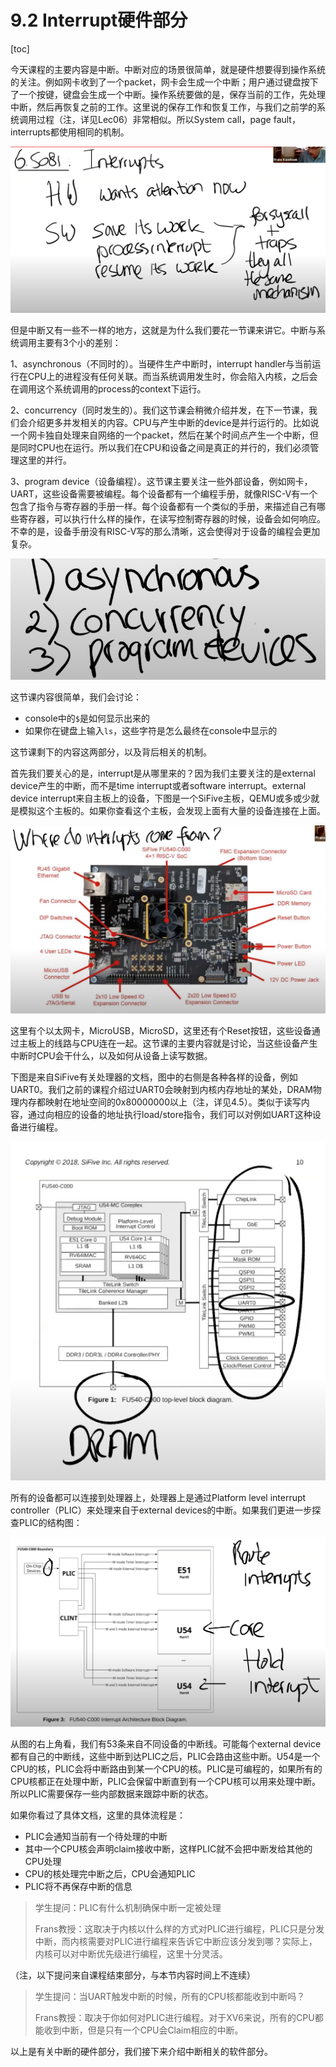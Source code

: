 # 9.2 Interrupt硬件部分

[toc]

今天课程的主要内容是中断。中断对应的场景很简单，就是硬件想要得到操作系统的关注。例如网卡收到了一个packet，网卡会生成一个中断；用户通过键盘按下了一个按键，键盘会生成一个中断。操作系统要做的是，保存当前的工作，先处理中断，然后再恢复之前的工作。这里说的保存工作和恢复工作，与我们之前学的系统调用过程（注，详见Lec06）非常相似。所以System call，page fault，interrupts都使用相同的机制。

![img](.assets/image%20(361).png)

但是中断又有一些不一样的地方，这就是为什么我们要花一节课来讲它。中断与系统调用主要有3个小的差别：

1、asynchronous（不同时的）。当硬件生产中断时，interrupt handler与当前运行在CPU上的进程没有任何关联。而当系统调用发生时，你会陷入内核，之后会在调用这个系统调用的process的context下运行。

2、concurrency（同时发生的）。我们这节课会稍微介绍并发，在下一节课，我们会介绍更多并发相关的内容。CPU与产生中断的device是并行运行的。比如说一个网卡独自处理来自网络的一个packet，然后在某个时间点产生一个中断，但是同时CPU也在运行。所以我们在CPU和设备之间是真正的并行的，我们必须管理这里的并行。

3、program device（设备编程）。这节课主要关注一些外部设备，例如网卡，UART，这些设备需要被编程。每个设备都有一个编程手册，就像RISC-V有一个包含了指令与寄存器的手册一样。每个设备都有一个类似的手册，来描述自己有哪些寄存器，可以执行什么样的操作，在读写控制寄存器的时候，设备会如何响应。不幸的是，设备手册没有RISC-V写的那么清晰，这会使得对于设备的编程会更加复杂。

![img](.assets/image%20(360).png)

这节课内容很简单，我们会讨论：

* console中的`$`是如何显示出来的
* 如果你在键盘上输入`ls`，这些字符是怎么最终在console中显示的

这节课剩下的内容这两部分，以及背后相关的机制。

首先我们要关心的是，interrupt是从哪里来的？因为我们主要关注的是external device产生的中断，而不是time interrupt或者software interrupt。external device interrupt来自主板上的设备，下图是一个SiFive主板，QEMU或多或少就是模拟这个主板的。如果你查看这个主板，会发现上面有大量的设备连接在上面。

![img](.assets/image%20(356).png)

这里有个以太网卡，MicroUSB，MicroSD，这里还有个Reset按钮，这些设备通过主板上的线路与CPU连在一起。这节课的主要内容就是讨论，当这些设备产生中断时CPU会干什么，以及如何从设备上读写数据。

下图是来自SiFive有关处理器的文档，图中的右侧是各种各样的设备，例如UART0。我们之前的课程介绍过UART0会映射到内核内存地址的某处，DRAM物理内存都映射在地址空间的0x80000000以上（注，详见4.5）。类似于读写内容，通过向相应的设备的地址执行load/store指令，我们可以对例如UART这种设备进行编程。

![img](.assets/image%20(354).png)

所有的设备都可以连接到处理器上，处理器上是通过Platform level interrupt controller（PLIC）来处理来自于external devices的中断。如果我们更进一步探查PLIC的结构图：

![img](.assets/image%20(362).png)

从图的右上角看，我们有53条来自不同设备的中断线。可能每个external device都有自己的中断线，这些中断到达PLIC之后，PLIC会路由这些中断。U54是一个CPU的核，PLIC会将中断路由到某一个CPU的核。PLIC是可编程的，如果所有的CPU核都正在处理中断，PLIC会保留中断直到有一个CPU核可以用来处理中断。所以PLIC需要保存一些内部数据来跟踪中断的状态。

如果你看过了具体文档，这里的具体流程是：

* PLIC会通知当前有一个待处理的中断
* 其中一个CPU核会声明claim接收中断，这样PLIC就不会把中断发给其他的CPU处理
* CPU的核处理完中断之后，CPU会通知PLIC
* PLIC将不再保存中断的信息

>学生提问：PLIC有什么机制确保中断一定被处理
>
>Frans教授：这取决于内核以什么样的方式对PLIC进行编程，PLIC只是分发中断，而内核需要对PLIC进行编程来告诉它中断应该分发到哪？实际上，内核可以对中断优先级进行编程，这里十分灵活。

（注，以下提问来自课程结束部分，与本节内容时间上不连续）

>学生提问：当UART触发中断的时候，所有的CPU核都能收到中断吗？
>
>Frans教授：取决于你如何对PLIC进行编程。对于XV6来说，所有的CPU都能收到中断，但是只有一个CPU会Claim相应的中断。

以上是有关中断的硬件部分，我们接下来介绍中断相关的软件部分。